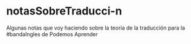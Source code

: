 # notasSobreTraducci-n
Algunas notas que voy haciendo sobre la teoría de la traducción para la #bandaIngles de Podemos Aprender
